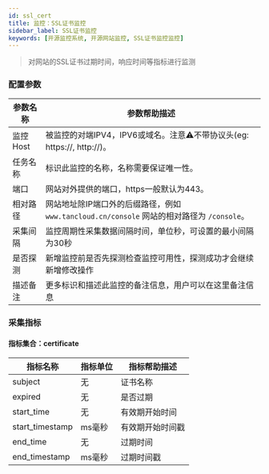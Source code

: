 ```yaml
---
id: ssl_cert  
title: 监控：SSL证书监控      
sidebar_label: SSL证书监控    
keywords: [开源监控系统, 开源网站监控, SSL证书监控监控]
---
```


> 对网站的SSL证书过期时间，响应时间等指标进行监测       

### 配置参数   

| 参数名称      | 参数帮助描述 |
| ----------- | ----------- |
| 监控Host     | 被监控的对端IPV4，IPV6或域名。注意⚠️不带协议头(eg: https://, http://)。 |
| 任务名称     | 标识此监控的名称，名称需要保证唯一性。  |
| 端口        | 网站对外提供的端口，https一般默认为443。  |
| 相对路径     | 网站地址除IP端口外的后缀路径，例如 `www.tancloud.cn/console` 网站的相对路径为 `/console`。 |
| 采集间隔    | 监控周期性采集数据间隔时间，单位秒，可设置的最小间隔为30秒 |
| 是否探测    | 新增监控前是否先探测检查监控可用性，探测成功才会继续新增修改操作 |
| 描述备注    | 更多标识和描述此监控的备注信息，用户可以在这里备注信息 |

### 采集指标   

#### 指标集合：certificate  

| 指标名称      | 指标单位 | 指标帮助描述   |
| ----------- |------|----------|
| subject   | 无    | 证书名称     |
| expired      | 无    | 是否过期     |
| start_time | 无    | 有效期开始时间  |
| start_timestamp   | ms毫秒 | 有效期开始时间戳 |
| end_time  | 无    | 过期时间     |
| end_timestamp | ms毫秒 | 过期时间戳    |  
